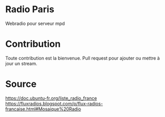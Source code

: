 # Radio Paris 
Webradio pour serveur mpd

# Contribution
Toute contribution est la bienvenue. Pull request pour ajouter ou mettre à jour un stream.

# Source 
https://doc.ubuntu-fr.org/liste_radio_france
https://fluxradios.blogspot.com/p/flux-radios-francaise.html#Mosaique%20Radio
